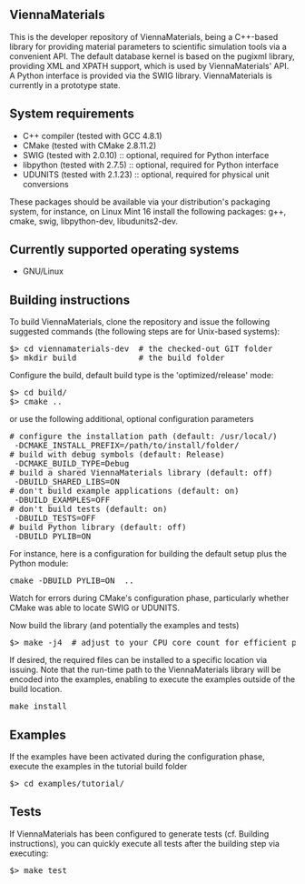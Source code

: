 ViennaMaterials
--------------------------

This is the developer repository of ViennaMaterials, being a C++-based
library for providing material parameters to scientific simulation tools via a
convenient API. The default database kernel is based on the pugixml library,
providing XML and XPATH support, which is used by ViennaMaterials' API.
A Python interface is provided via the SWIG library.
ViennaMaterials is currently in a prototype state.


System requirements
--------------------------

* C++ compiler (tested with GCC 4.8.1)
* CMake (tested with CMake 2.8.11.2)
* SWIG (tested with 2.0.10) :: optional, required for Python interface
* libpython (tested with 2.7.5) :: optional, required for Python interface
* UDUNITS (tested with 2.1.23) :: optional, required for physical unit conversions

These packages should be available via your distribution's packaging system,
for instance, on Linux Mint 16 install the following packages: g++, cmake, swig, libpython-dev, libudunits2-dev.

Currently supported operating systems
--------------------------

* GNU/Linux

Building instructions
--------------------------

To build ViennaMaterials, clone the repository and issue the following suggested commands (the following steps are for Unix-based systems):

<pre>
$> cd viennamaterials-dev  # the checked-out GIT folder
$> mkdir build             # the build folder
</pre>

Configure the build, default build type is the 'optimized/release' mode:
<pre>
$> cd build/
$> cmake ..
</pre>

or use the following additional, optional configuration parameters
<pre>
# configure the installation path (default: /usr/local/)
 -DCMAKE_INSTALL_PREFIX=/path/to/install/folder/
# build with debug symbols (default: Release)
 -DCMAKE_BUILD_TYPE=Debug
# build a shared ViennaMaterials library (default: off)
 -DBUILD_SHARED_LIBS=ON
# don't build example applications (default: on)
 -DBUILD_EXAMPLES=OFF
# don't build tests (default: on)
 -DBUILD_TESTS=OFF
# build Python library (default: off)
 -DBUILD_PYLIB=ON
</pre>

For instance, here is a configuration for building the default setup plus the Python module:
<pre>
cmake -DBUILD_PYLIB=ON  ..
</pre>

Watch for errors during CMake's configuration phase, particularly whether CMake was able to locate SWIG or UDUNITS.

Now build the library (and potentially the examples and tests)
<pre>
$> make -j4  # adjust to your CPU core count for efficient parallel building
</pre>

If desired, the required files can be installed to a specific location via issuing.
Note that the run-time path to the ViennaMaterials library will be encoded into the examples,
enabling to execute the examples outside of the build location.
<pre>
make install
</pre>

Examples
--------------------------

If the examples have been activated during the configuration phase, execute the examples in the tutorial build folder
<pre>
$> cd examples/tutorial/
</pre>

Tests
--------------------------

If ViennaMaterials has been configured to generate tests (cf. Building instructions),
you can quickly execute all tests after the building step via executing:
<pre>
$> make test
</pre>
